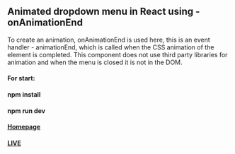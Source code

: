 ## Animated dropdown menu in React using - onAnimationEnd
To create an animation, onAnimationEnd is used here, this is an event handler - animationEnd, which is called when the CSS animation of the element is completed. This component does not use third party libraries for animation and when the menu is closed it is not in the DOM.
#### For start:
#### npm install
#### npm run dev
#### [Homepage](https://shedov.top/animated-dropdown-menu-in-react-using-onanimationend)
#### [LIVE](https://animated-dropdown-menu-in-react-andrewshedov.vercel.app)
